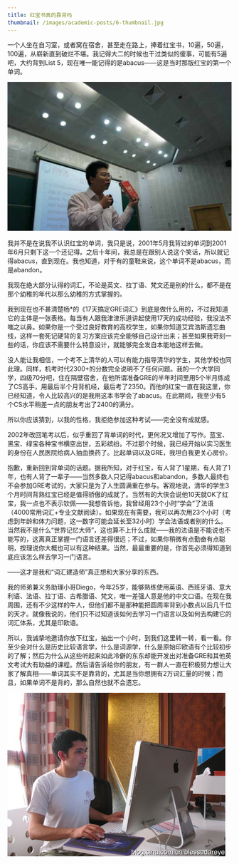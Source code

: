```yaml
---
title: 红宝书真的靠背吗
thumbnail: /images/academic-posts/6-thumbnail.jpg
---
```


一个人坐在自习室，或者窝在宿舍，甚至走在路上，捧着红宝书，10遍，50遍，100遍，从崭新直到破烂不堪。我记得大二的时候也干过类似的傻事，可能有5遍吧，大约背到List 5，现在唯一能记得的是abacus——这是当时那版红宝的第一个单词。

<!--more-->

![李浩老师在清华讲课](/images/academic-posts/6-1.jpg)

我并不是在说我不认识红宝的单词，我只是说，2001年5月我背过的单词到2001年6月只剩下这一个还记得。之后十年间，我总是在跟别人说这个笑话，所以就记得abacus，直到现在。我也知道，对于有的童鞋来说，这个单词不是abacus，而是abandon。

我现在绝大部分认得的词汇，不论是英文、拉丁语、梵文还是别的什么，都不是在那个幼稚的年代以那么幼稚的方式掌握的。

我到现在也不甚清楚杨\*的《17天搞定GRE词汇》到底是做什么用的，不过我知道它的主体是一张表格。每当有人跟我津津乐道讲起使用17天的成功经验，我没法不嗤之以鼻。如果你是一个受过良好教育的高校学生，如果你知道艾宾浩斯遗忘曲线，这样一套死记硬背的复习方案应该完全能够自己设计出来；甚至如果我苛刻一些的话，你应该不需要什么特意设计，就能够完全发自本能地这样去做。

没人能让我相信，一个考不上清华的人可以有能力指导清华的学生，其他学校也同此理。同样，机考时代2300+的分数完全说明不了任何问题。我的一个大学同学，四级70分吧，住在隔壁宿舍，在他所谓准备GRE的半年时间里用5个半月练成了CS高手，用最后半个月背机经，最后考了2350。而他的红宝一直在我这里，你已经知道，令人比较高兴的是我用这本书学会了abacus。在此期间，我至少有5个CS水平稍差一点的朋友考出了2400的满分。

所以你应该猜到，以我的性格，我拒绝参加这种考试——完全没有成就感。

2002年改回笔考以后，似乎重回了背单词的时代，更何况又增加了写作。蓝宝、黑宝、绿宝各种宝书横空出世，五彩缤纷。不过那个时候，我已经开始以实习医生的身份在人民医院给病人抽血换药了。比起单词以及GRE，我坦白我更关心房价。

抱歉，重新回到背单词的话题。据我所知，对于红宝，有人背了1星期，有人背了1年，也有人背了一辈子——当然多数人只记得abacus和abandon，多数人最终也不会参加GRE考试的，大家只是为了人生圆满重在参与。客观地说，清华的学生3个月时间背熟红宝已经是值得骄傲的成就了。当然有的大侠会说他10天就OK了红宝，我一点也不表示钦佩——我想告诉他，我曾经用23个小时“学会”了法语（4000常用词汇+专业文献阅读）。如果现在有需要，我可以再次用23个小时（考虑到年龄和体力问题，这一数字可能会延长至32小时）学会法语或者别的什么。当然我不是什么“世界记忆大师”，这也算不上什么成就——我的法语是不能说也不能写的，这离真正掌握一门语言还差得很远；不过，如果你稍微有点勤奋有点聪明，按理说你大概也可以有这种结果。当然，最最重要的是，你首先必须得知道到底应该怎么样去学习一门语言。

——这才是我和“词汇建造师”真正想和大家分享的东西。

我的师弟兼义务助理小哥Diego，今年25岁，能够熟练使用英语、西班牙语、意大利语、法语、拉丁语、古希腊语、梵文，唯一差强人意是他的中文口语。在现在我周围，还有不少这样的牛人，但他们都不是那种能把圆周率背到小数点以后几千位的天才。就像我说的，他们只不过知道该如何去学习一门语言以及如何去构建它的词汇体系，尤其是印欧语。

所以，我诚挚地邀请你放下红宝，抽出一个小时，到我们这里转一转，看一看。你至少会对什么是历史比较语言学，什么是词源学，什么是原始印欧语有个比较初步的了解；然后为什么从这些听起来如此冷僻的东东却能开发出对准备GRE和其他英文考试大有助益的课程。然后请告诉给你的朋友，有一群人一直在积极努力想让大家了解真相——单词其实不是靠背的，尤其是当你想拥有2万词汇量的时候；而且，如果单词不是背的，那么自然也就不会遗忘。

![Diego Loukota在工作](/images/academic-posts/6-2.jpg)